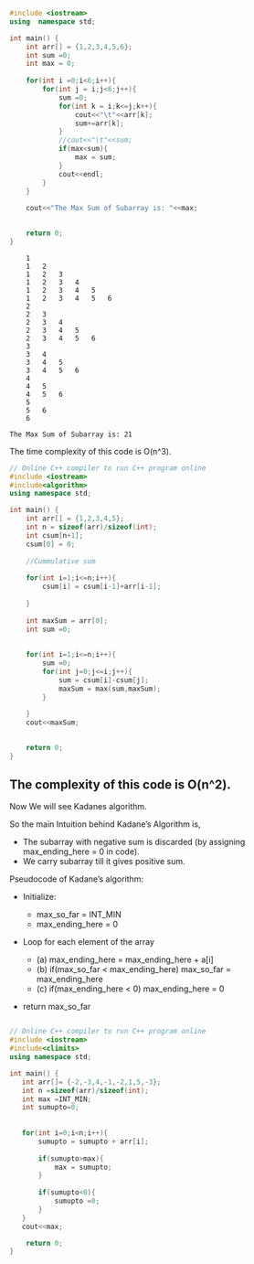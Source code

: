 ```cpp
#include <iostream>
using  namespace std;

int main() {
    int arr[] = {1,2,3,4,5,6};
    int sum =0;
    int max = 0;
    
    for(int i =0;i<6;i++){
        for(int j = i;j<6;j++){
            sum =0;
            for(int k = i;k<=j;k++){
                cout<<"\t"<<arr[k];
                sum+=arr[k];
            }
            //cout<<"\t"<<sum;
            if(max<sum){
                max = sum;
            }
            cout<<endl;
        }
    }
    
    cout<<"The Max Sum of Subarray is: "<<max;
    

    return 0;
}

```
```
	1
	1	2
	1	2	3
	1	2	3	4
	1	2	3	4	5
	1	2	3	4	5	6
	2
	2	3
	2	3	4
	2	3	4	5
	2	3	4	5	6
	3
	3	4
	3	4	5
	3	4	5	6
	4
	4	5
	4	5	6
	5
	5	6
	6

The Max Sum of Subarray is: 21
```
The time complexity of this code is O(n^3).
```cpp
// Online C++ compiler to run C++ program online
#include <iostream>
#include<algorithm>
using namespace std;

int main() {
    int arr[] = {1,2,3,4,5};
    int n = sizeof(arr)/sizeof(int);
    int csum[n+1];
    csum[0] = 0;
    
    //Cummulative sum
    
    for(int i=1;i<=n;i++){
        csum[i] = csum[i-1]+arr[i-1];
        
    }
    
    int maxSum = arr[0];
    int sum =0;
    
    
    for(int i=1;i<=n;i++){
        sum =0;
        for(int j=0;j<=i;j++){
            sum = csum[i]-csum[j];
            maxSum = max(sum,maxSum);
        }
        
    }
    cout<<maxSum;
    

    return 0;
}
```
The complexity of this code is O(n^2).
---

Now We will see Kadanes algorithm.

So the main Intuition behind Kadane’s Algorithm is, 

- The subarray with negative sum is discarded (by assigning max_ending_here = 0 in code).
- We carry subarray till it gives positive sum.

Pseudocode of Kadane’s algorithm:
- Initialize:
    - max_so_far = INT_MIN
    - max_ending_here = 0

- Loop for each element of the array

  - (a) max_ending_here = max_ending_here + a[i]
  - (b) if(max_so_far < max_ending_here)
            max_so_far = max_ending_here
  - (c) if(max_ending_here < 0)
            max_ending_here = 0
- return max_so_far
```cpp

// Online C++ compiler to run C++ program online
#include <iostream>
#include<climits>
using namespace std;

int main() {
   int arr[]= {-2,-3,4,-1,-2,1,5,-3};
   int n =sizeof(arr)/sizeof(int);
   int max =INT_MIN;
   int sumupto=0;
   
   
   for(int i=0;i<n;i++){
       sumupto = sumupto + arr[i];
       
       if(sumupto>max){
           max = sumupto;
       }
       
       if(sumupto<0){
           sumupto =0;
       }
   }
   cout<<max;

    return 0;
}
```  
